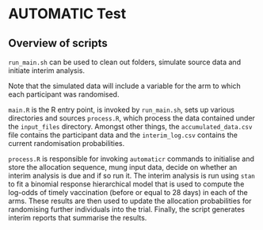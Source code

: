 # AUTOMATIC Test

## Overview of scripts

`run_main.sh` can be used to clean out folders, simulate source data and initiate interim analysis.

Note that the simulated data will include a variable for the arm to which each participant was randomised.

`main.R` is the R entry point, is invoked by `run_main.sh`, sets up various directories and sources `process.R`, which process the data contained under the `input_files` directory. Amongst other things, the `accumulated_data.csv` file contains the participant data and the `interim_log.csv` contains the current randomisation probabilities.

`process.R` is responsible for invoking `automaticr` commands to initialise and store the allocation sequence, mung input data, decide on whether an interim analysis is due and if so run it. The interim analysis is run using `stan` to fit a binomial response hierarchical model that is used to compute the log-odds of timely vaccination (before or equal to 28 days) in each of the arms. These results are then used to update the allocation probabilities for randomising further individuals into the trial. Finally, the script generates interim reports that summarise the results.

